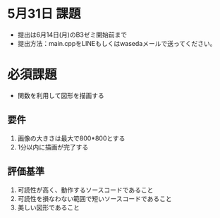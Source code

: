 # 5月31日 課題
- 提出は6月14日(月)のB3ゼミ開始前まで
- 提出方法：main.cppをLINEもしくはwasedaメールで送ってください。

# 必須課題
- 関数を利用して図形を描画する

## 要件
1. 画像の大きさは最大で800*800とする
2. 1分以内に描画が完了する

## 評価基準 
1. 可読性が高く、動作するソースコードであること 
2. 可読性を損なわない範囲で短いソースコードであること 
3. 美しい図形であること
